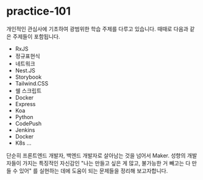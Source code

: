 # practice-101

개인적인 관심사에 기초하여 광범위한 학습 주제를 다루고 있습니다.
때때로 다음과 같은 주제들이 포함됩니다.

- RxJS
- 정규표현식
- 네트워크
- Nest.JS
- Storybook
- Tailwind.CSS
- 쉘 스크립트
- Docker
- Express
- Koa
- Python
- CodePush
- Jenkins
- Docker
- K8s
...

단순히 프론트엔드 개발자, 백엔드 개발자로 살아남는 것을 넘어서
Maker. 성향의 개발자들이 가지는 특징적인 자신감인
"나는 만들고 싶은 게 많고, 불가능한 거 빼고는 다 만들 수 있어"
를 실현하는 데에 도움이 되는 문제들을 정리해 보고자합니다.
